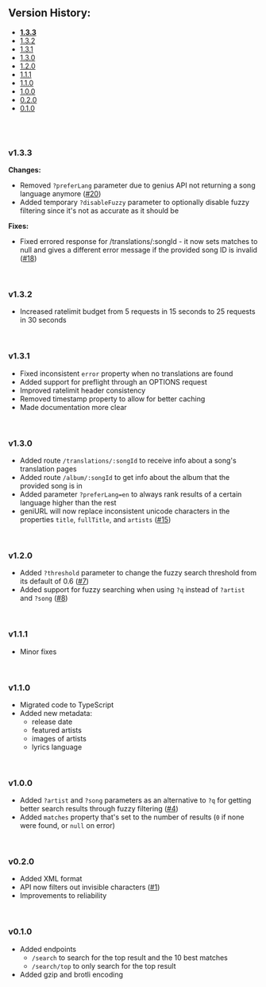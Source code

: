 ## Version History:
- **[1.3.3](#v133)**
- [1.3.2](#v132)
- [1.3.1](#v131)
- [1.3.0](#v130)
- [1.2.0](#v120)
- [1.1.1](#v111)
- [1.1.0](#v110)
- [1.0.0](#v100)
- [0.2.0](#v020)
- [0.1.0](#v010)

<br><br>

<!-- ### v1.4.0
**Breaking changes:**
- Removed `?preferLang` parameter due to genius API not returning a song language anymore ([#20](https://github.com/Sv443/geniURL/issues/20))

**Fixes:**
- TODO: Fuzzy filtering is now much more accurate and direct matches will be preferred ([#17](https://github.com/Sv443/geniURL/issues/17))

<br> -->

### v1.3.3
**Changes:**
- Removed `?preferLang` parameter due to genius API not returning a song language anymore ([#20](https://github.com/Sv443/geniURL/issues/20))
- Added temporary `?disableFuzzy` parameter to optionally disable fuzzy filtering since it's not as accurate as it should be

**Fixes:**
- Fixed errored response for /translations/:songId - it now sets matches to null and gives a different error message if the provided song ID is invalid ([#18](https://github.com/Sv443/geniURL/issues/18))

<br>

### v1.3.2
- Increased ratelimit budget from 5 requests in 15 seconds to 25 requests in 30 seconds

<br>

### v1.3.1
- Fixed inconsistent `error` property when no translations are found
- Added support for preflight through an OPTIONS request
- Improved ratelimit header consistency
- Removed timestamp property to allow for better caching
- Made documentation more clear

<br>

### v1.3.0
- Added route `/translations/:songId` to receive info about a song's translation pages
- Added route `/album/:songId` to get info about the album that the provided song is in
- Added parameter `?preferLang=en` to always rank results of a certain language higher than the rest
- geniURL will now replace inconsistent unicode characters in the properties `title`, `fullTitle`, and `artists` ([#15](https://github.com/Sv443/geniURL/issues/15))

<br>

### v1.2.0
- Added `?threshold` parameter to change the fuzzy search threshold from its default of 0.6 ([#7](https://github.com/Sv443/geniURL/issues/7))
- Added support for fuzzy searching when using `?q` instead of `?artist` and `?song` ([#8](https://github.com/Sv443/geniURL/issues/8))

<br>

### v1.1.1
- Minor fixes

<br>

### v1.1.0
- Migrated code to TypeScript
- Added new metadata:
    - release date
    - featured artists
    - images of artists
    - lyrics language

<br>

### v1.0.0
- Added `?artist` and `?song` parameters as an alternative to `?q` for getting better search results through fuzzy filtering ([#4](https://github.com/Sv443/geniURL/issues/4))
- Added `matches` property that's set to the number of results (`0` if none were found, or `null` on error)

<br>

### v0.2.0
- Added XML format
- API now filters out invisible characters ([#1](https://github.com/Sv443/geniURL/issues/1))
- Improvements to reliability

<br>

### v0.1.0
- Added endpoints
    - `/search` to search for the top result and the 10 best matches
    - `/search/top` to only search for the top result
- Added gzip and brotli encoding

<br>
